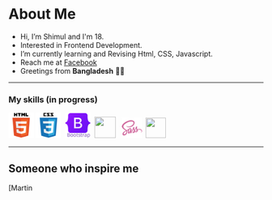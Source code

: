 # About Me

- Hi, I’m Shimul and I'm 18.
- Interested in Frontend Development.
- I’m currently learning and Revising Html, CSS, Javascript.
- Reach me at [Facebook](https://web.facebook.com/shimulmendes8008/)
- Greetings from **Bangladesh** 👋🏼

<hr>
          
### My skills (in progress)
<p>
<img src="https://raw.githubusercontent.com/devicons/devicon/master/icons/html5/html5-original-wordmark.svg" width="50" height="50">
<img src="https://raw.githubusercontent.com/devicons/devicon/master/icons/css3/css3-original-wordmark.svg" width="50 height="50>&nbsp;
<img src="https://raw.githubusercontent.com/devicons/devicon/master/icons/bootstrap/bootstrap-original-wordmark.svg" width="50 height="50>&nbsp;
<img src="https://www.vectorlogo.zone/logos/tailwindcss/tailwindcss-icon.svg" width="42" height="42"> &nbsp;
<img src="https://github.com/nonso01/nonso01/blob/main/images/sass.png" width="40" height="40">&nbsp;
<img src="https://raw.githubusercontent.com/jmnote/z-icons/master/svg/javascript.svg" width="40" height="40">&nbsp;

<hr>

## Someone who inspire me
[Martin
